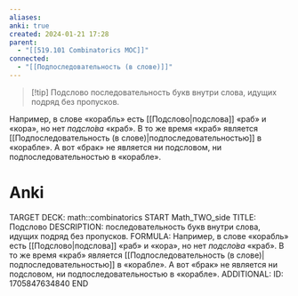 ```yaml
---
aliases: 
anki: true
created: 2024-01-21 17:28
parent:
  - "[[519.101 Combinatorics MOC]]"
connected:
  - "[[Подпоследовательность (в слове)]]"
---
```


> [!tip] Подслово 
последовательность букв внутри слова, идущих подряд без пропусков. 

Например, в слове «корабль» есть [[Подслово|подслова]]  «раб» и «кора», но нет _подсло́ва_ «краб». В то же время «краб» является [[Подпоследовательность (в слове)|подпоследовательностью]]  в «корабле». А вот «брак» не является ни подсловом, ни подпоследовательностью в «корабле».

# Anki
TARGET DECK: math::combinatorics
START
Math_TWO_side
TITLE: Подслово
DESCRIPTION: последовательность букв внутри слова, идущих подряд без пропусков. 
FORMULA: Например, в слове «корабль» есть [[Подслово|подслова]]  «раб» и «кора», но нет _подсло́ва_ «краб». В то же время «краб» является [[Подпоследовательность (в слове)|подпоследовательностью]]  в «корабле». А вот «брак» не является ни подсловом, ни подпоследовательностью в «корабле».
ADDITIONAL:
ID: 1705847634840
END
